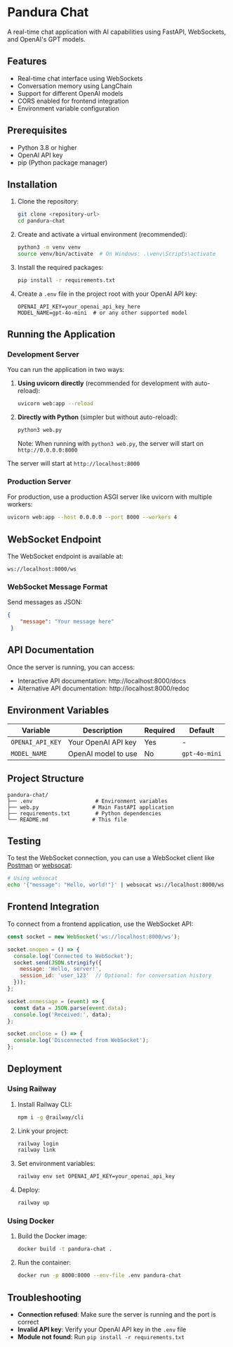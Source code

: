 # Pandura Chat

A real-time chat application with AI capabilities using FastAPI, WebSockets, and OpenAI's GPT models.

## Features

- Real-time chat interface using WebSockets
- Conversation memory using LangChain
- Support for different OpenAI models
- CORS enabled for frontend integration
- Environment variable configuration

## Prerequisites

- Python 3.8 or higher
- OpenAI API key
- pip (Python package manager)

## Installation

1. Clone the repository:
   ```bash
   git clone <repository-url>
   cd pandura-chat
   ```

2. Create and activate a virtual environment (recommended):
   ```bash
   python3 -m venv venv
   source venv/bin/activate  # On Windows: .\venv\Scripts\activate
   ```

3. Install the required packages:
   ```bash
   pip install -r requirements.txt
   ```

4. Create a `.env` file in the project root with your OpenAI API key:
   ```env
   OPENAI_API_KEY=your_openai_api_key_here
   MODEL_NAME=gpt-4o-mini  # or any other supported model
   ```

## Running the Application

### Development Server

You can run the application in two ways:

1. **Using uvicorn directly** (recommended for development with auto-reload):
   ```bash
   uvicorn web:app --reload
   ```

2. **Directly with Python** (simpler but without auto-reload):
   ```bash
   python3 web.py
   ```

   Note: When running with `python3 web.py`, the server will start on `http://0.0.0.0:8000`

The server will start at `http://localhost:8000`

### Production Server

For production, use a production ASGI server like uvicorn with multiple workers:

```bash
uvicorn web:app --host 0.0.0.0 --port 8000 --workers 4
```

## WebSocket Endpoint

The WebSocket endpoint is available at:
```
ws://localhost:8000/ws
```

### WebSocket Message Format

Send messages as JSON:
```json
{
    "message": "Your message here"
 }
```

## API Documentation

Once the server is running, you can access:

- Interactive API documentation: http://localhost:8000/docs
- Alternative API documentation: http://localhost:8000/redoc

## Environment Variables

| Variable | Description | Required | Default |
|----------|-------------|----------|---------|
| `OPENAI_API_KEY` | Your OpenAI API key | Yes | - |
| `MODEL_NAME` | OpenAI model to use | No | `gpt-4o-mini` |

## Project Structure

```
pandura-chat/
├── .env                    # Environment variables
├── web.py                 # Main FastAPI application
├── requirements.txt        # Python dependencies
└── README.md              # This file
```

## Testing

To test the WebSocket connection, you can use a WebSocket client like [Postman](https://www.postman.com/) or [websocat](https://github.com/vi/websocat):

```bash
# Using websocat
echo '{"message": "Hello, world!"}' | websocat ws://localhost:8000/ws
```

## Frontend Integration

To connect from a frontend application, use the WebSocket API:

```javascript
const socket = new WebSocket('ws://localhost:8000/ws');

socket.onopen = () => {
  console.log('Connected to WebSocket');
  socket.send(JSON.stringify({
    message: 'Hello, server!',
    session_id: 'user_123'  // Optional: for conversation history
  }));
};

socket.onmessage = (event) => {
  const data = JSON.parse(event.data);
  console.log('Received:', data);
};

socket.onclose = () => {
  console.log('Disconnected from WebSocket');
};
```

## Deployment

### Using Railway

1. Install Railway CLI:
   ```bash
   npm i -g @railway/cli
   ```

2. Link your project:
   ```bash
   railway login
   railway link
   ```

3. Set environment variables:
   ```bash
   railway env set OPENAI_API_KEY=your_openai_api_key
   ```

4. Deploy:
   ```bash
   railway up
   ```

### Using Docker

1. Build the Docker image:
   ```bash
   docker build -t pandura-chat .
   ```

2. Run the container:
   ```bash
   docker run -p 8000:8000 --env-file .env pandura-chat
   ```

## Troubleshooting

- **Connection refused**: Make sure the server is running and the port is correct
- **Invalid API key**: Verify your OpenAI API key in the `.env` file
- **Module not found**: Run `pip install -r requirements.txt`


